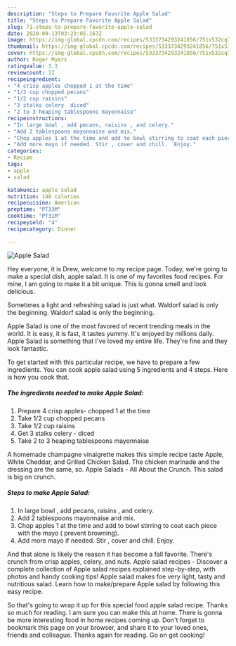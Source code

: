 ```yaml
---
description: "Steps to Prepare Favorite Apple Salad"
title: "Steps to Prepare Favorite Apple Salad"
slug: 71-steps-to-prepare-favorite-apple-salad
date: 2020-09-13T03:23:05.167Z
image: https://img-global.cpcdn.com/recipes/5333734293241856/751x532cq70/apple-salad-recipe-main-photo.jpg
thumbnail: https://img-global.cpcdn.com/recipes/5333734293241856/751x532cq70/apple-salad-recipe-main-photo.jpg
cover: https://img-global.cpcdn.com/recipes/5333734293241856/751x532cq70/apple-salad-recipe-main-photo.jpg
author: Roger Myers
ratingvalue: 3.3
reviewcount: 12
recipeingredient:
- "4 crisp apples chopped 1 at the time"
- "1/2 cup chopped pecans"
- "1/2 cup raisins"
- "3 stalks celery  diced"
- "2 to 3 heaping tablespoons mayonnaise"
recipeinstructions:
- "In large bowl , add pecans, raisins , and celery."
- "Add 2 tablespoons mayonnaise and mix."
- "Chop apples 1 at the time and add to bowl stirring to coat each piece with the mayo ( prevent browning)."
- "Add more mayo if needed. Stir , cover and chill.  Enjoy."
categories:
- Recipe
tags:
- apple
- salad

katakunci: apple salad 
nutrition: 148 calories
recipecuisine: American
preptime: "PT33M"
cooktime: "PT31M"
recipeyield: "4"
recipecategory: Dinner

---
```



![Apple Salad](https://img-global.cpcdn.com/recipes/5333734293241856/751x532cq70/apple-salad-recipe-main-photo.jpg)

Hey everyone, it is Drew, welcome to my recipe page. Today, we're going to make a special dish, apple salad. It is one of my favorites food recipes. For mine, I am going to make it a bit unique. This is gonna smell and look delicious.

Sometimes a light and refreshing salad is just what. Waldorf salad is only the beginning. Waldorf salad is only the beginning.

Apple Salad is one of the most favored of recent trending meals in the world. It is easy, it is fast, it tastes yummy. It's enjoyed by millions daily. Apple Salad is something that I've loved my entire life. They're fine and they look fantastic.


To get started with this particular recipe, we have to prepare a few ingredients. You can cook apple salad using 5 ingredients and 4 steps. Here is how you cook that.

##### The ingredients needed to make Apple Salad:

1. Prepare 4 crisp apples- chopped 1 at the time
1. Take 1/2 cup chopped pecans
1. Take 1/2 cup raisins
1. Get 3 stalks celery - diced
1. Take 2 to 3 heaping tablespoons mayonnaise


A homemade champagne vinaigrette makes this simple recipe taste Apple, White Cheddar, and Grilled Chicken Salad. The chicken marinade and the dressing are the same, so. Apple Salads - All About the Crunch. This salad is big on crunch. 

##### Steps to make Apple Salad:

1. In large bowl , add pecans, raisins , and celery.
1. Add 2 tablespoons mayonnaise and mix.
1. Chop apples 1 at the time and add to bowl stirring to coat each piece with the mayo ( prevent browning).
1. Add more mayo if needed. Stir , cover and chill.  Enjoy.


And that alone is likely the reason it has become a fall favorite. There&#39;s crunch from crisp apples, celery, and nuts. Apple salad recipes - Discover a complete collection of Apple salad recipes explained step-by-step, with photos and handy cooking tips! Apple salad makes foe very light, tasty and nutritious salad. Learn how to make/prepare Apple salad by following this easy recipe. 

So that's going to wrap it up for this special food apple salad recipe. Thanks so much for reading. I am sure you can make this at home. There is gonna be more interesting food in home recipes coming up. Don't forget to bookmark this page on your browser, and share it to your loved ones, friends and colleague. Thanks again for reading. Go on get cooking!
